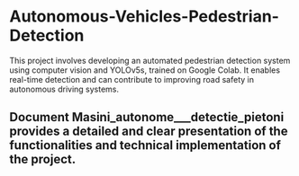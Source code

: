 # Autonomous-Vehicles-Pedestrian-Detection
This project involves developing an automated pedestrian detection system using computer vision and YOLOv5s, trained on  Google Colab. It enables real-time detection and can contribute to improving road safety in autonomous driving systems.

## Document Masini_autonome___detectie_pietoni provides a detailed and clear presentation of the functionalities and technical implementation of the project.
